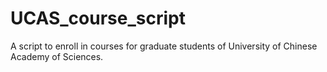 # UCAS_course_script
A script to enroll in courses for graduate students of University of Chinese Academy of Sciences.
